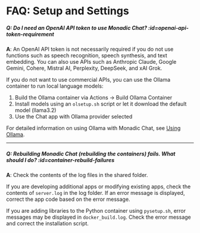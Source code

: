 # FAQ: Setup and Settings

##### Q: Do I need an OpenAI API token to use Monadic Chat? :id=openai-api-token-requirement

**A**: An OpenAI API token is not necessarily required if you do not use functions such as speech recognition, speech synthesis, and text embedding. You can also use APIs such as Anthropic Claude, Google Gemini, Cohere, Mistral AI, Perplexity, DeepSeek, and xAI Grok.

If you do not want to use commercial APIs, you can use the Ollama container to run local language models:
1. Build the Ollama container via Actions → Build Ollama Container
2. Install models using an `olsetup.sh` script or let it download the default model (llama3.2)
3. Use the Chat app with Ollama provider selected

For detailed information on using Ollama with Monadic Chat, see [Using Ollama](/advanced-topics/ollama.md).

---

##### Q: Rebuilding Monadic Chat (rebuilding the containers) fails. What should I do? :id=container-rebuild-failures

**A**: Check the contents of the log files in the shared folder.

If you are developing additional apps or modifying existing apps, check the contents of `server.log` in the log folder. If an error message is displayed, correct the app code based on the error message.

If you are adding libraries to the Python container using `pysetup.sh`, error messages may be displayed in `docker_build.log`. Check the error message and correct the installation script.

